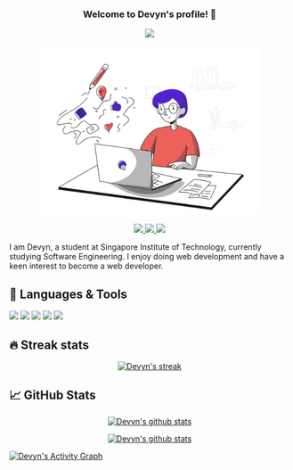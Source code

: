<!--
**devynchew/devynchew** is a ✨ _special_ ✨ repository because its `README.md` (this file) appears on your GitHub profile.

Here are some ideas to get you started:

- 🔭 I’m currently working on ...
- 🌱 I’m currently learning ...
- 👯 I’m looking to collaborate on ...
- 🤔 I’m looking for help with ...
- 💬 Ask me about ...
- 📫 How to reach me: ...
- 😄 Pronouns: ...
- ⚡ Fun fact: ...
- ## Connect with me:

---
-->

<!-- Welcome message -->
<h3 align="center">
Welcome to Devyn's profile! 👋
</h3>

<!-- Typing text -->
<p align="center">
  <a href="https://github.com/DenverCoder1/readme-typing-svg"><img src="https://readme-typing-svg.herokuapp.com?color=%23FF6B6B&size=25&center=true&vCenter=true&lines=Aspiring+software+developer;Always+learning+new+things;Loves+web+development"></a>
</p>

<!-- Image -->
<p align="center">
    <img src="https://github.com/devynchew/devynchew/blob/main/assets/blogging.svg" width='400' />
</p>

<p align="center">
    <a href="https://www.linkedin.com/in/devyn-chew-798653126/" target="_blank">
        <img src="https://img.shields.io/badge/linkedin-%230077B5.svg?&style=for-the-badge&logo=linkedin&logoColor=white" height=25>
    </a> 
    <a href="https://www.instagram.com/devyn_chew/" target="_blank">
        <img src="https://img.shields.io/badge/instagram-%23E4405F.svg?&style=for-the-badge&logo=instagram&logoColor=white" height=25>
    </a>
    <a href="mailto: devynchew@gmail.com" target="_blank"> 
        <img src="https://img.shields.io/badge/Gmail-D14836?style=for-the-badge&logo=gmail&logoColor=white" style="height:25px;">
    </a>    
</p>

I am Devyn, a student at Singapore Institute of Technology, currently studying Software Engineering. I enjoy doing web development and have a keen interest to become a web developer.


<!-- ## ⚡ Check out my e-portfolio:

- [E-portfolio](devynchew.github.io) -->

## 🔧 Languages & Tools

<p align="left"> 
<img src="https://img.shields.io/badge/HTML5-E34F26?style=for-the-badge&logo=html5&logoColor=white">
<img src="https://img.shields.io/badge/CSS3-1572B6?style=for-the-badge&logo=css3&logoColor=white">
<img src="https://img.shields.io/badge/JavaScript-F7DF1E?style=for-the-badge&logo=javascript&logoColor=black">
<img src="https://img.shields.io/badge/Git-F05032?style=for-the-badge&logo=git&logoColor=white">
<img src="https://img.shields.io/badge/React-20232A?style=for-the-badge&logo=react&logoColor=61DAFB">
</p>

## 🔥 Streak stats

<!-- GitHub Readme Streak Stats - https://github.com/DenverCoder1/github-readme-streak-stats -->
<p align="center">
    <a href="https://github.com/DenverCoder1/github-readme-streak-stats">
        <img title="🔥 Get streak stats for your profile at git.io/streak-stats" alt="Devyn's streak" src="http://github-readme-streak-stats.herokuapp.com?user=devynchew&theme=monokai-metallian&hide_border=true&date_format=j%20M%5B%20Y%5D"/>
    </a>
</p>

## &#x1f4c8; GitHub Stats

<p align="center">
    <a href="https://github.com/devynchew/github-readme-stats">
    <img title="Github Stats" alt="Devyn's github stats" src="https://github-readme-stats.vercel.app/api?username=devynchew&theme=discord_old_blurple&hide_border=True"/>
    </a>
</p>
<p align="center">
    <a href="https://github.com/devynchew/github-readme-stats">
    <img title="Github Stats" alt="Devyn's github stats" src="https://github-readme-stats.vercel.app/api/top-langs/?username=devynchew&theme=discord_old_blurple&hide_border=True"/>
    </a>
</p>

<!-- https://github.com/devynchew/github-readme-activity-graph -->
<a href="https://github.com/devynchew/github-readme-activity-graph"><img alt="Devyn's Activity Graph" src="https://activity-graph.herokuapp.com/graph?username=devynchew&bg_color=1F222E&color=F8D866&line=F85D7F&point=FFFFFF&hide_border=true" /></a>
